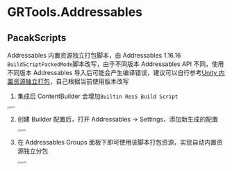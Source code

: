 # GRTools.Addressables  

## PacakScripts  

Addressables 内置资源独立打包脚本，由 Addressables 1.16.16 `BuildScriptPackedMode`脚本改写，由于不同版本 Addressables API 不同，使用不同版本 Addressables 导入后可能会产生编译错误，建议可以自行参考[Unity 内置资源独立打包](https://warl-g.github.io/posts/Unity-BuiltIn-Pack/)，自己根据当前使用版本改写

1. 集成后 ContentBuilder 会增加`Builtin ResS Build Script`   

<img src="Images/doc01.png" alt="doc01" style="zoom:30%;" />

2. 创建 Builder 配置后，打开 Addressables -> Settings，添加新生成的配置  

   <img src="/Users/guoru/Developer/GRUnityTools/Assets/GRTools/Addressables/Documentation~/Images/doc02.png" alt="doc02" style="zoom:33%;" />

3. 在 Addressables Groups 面板下即可使用该脚本打包资源，实现自动内置资源独立分包   

   <img src="/Users/guoru/Developer/GRUnityTools/Assets/GRTools/Addressables/Documentation~/Images/doc03.png" alt="doc03" style="zoom:35%;" />